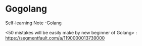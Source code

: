 # Gogolang
Self-learning Note -Golang


<50 mistakes will be easily make by new beginner of Golang> : https://segmentfault.com/a/1190000013739000
